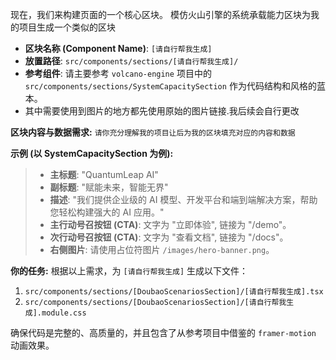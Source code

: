 现在，我们来构建页面的一个核心区块。
模仿火山引擎的系统承载能力区块为我的项目生成一个类似的区块

- **区块名称 (Component Name)**: `[请自行帮我生成]`
- **放置路径**: `src/components/sections/[请自行帮我生成]/`
- **参考组件**: 请主要参考 `volcano-engine` 项目中的 `src/components/sections/SystemCapacitySection` 作为代码结构和风格的蓝本。
- 其中需要使用到图片的地方都先使用原始的图片链接.我后续会自行更改

**区块内容与数据需求:**
`请你充分理解我的项目让后为我的区块填充对应的内容和数据`

**示例 (以 SystemCapacitySection 为例):**
> *   **主标题**: "QuantumLeap AI"
> *   **副标题**: "赋能未来，智能无界"
> *   **描述**: "我们提供企业级的 AI 模型、开发平台和端到端解决方案，帮助您轻松构建强大的 AI 应用。"
> *   **主行动号召按钮 (CTA)**: 文字为 "立即体验", 链接为 "/demo"。
> *   **次行动号召按钮 (CTA)**: 文字为 "查看文档", 链接为 "/docs"。
> *   **右侧图片**: 请使用占位符图片 `/images/hero-banner.png`。

**你的任务:**
根据以上需求，为 `[请自行帮我生成]` 生成以下文件：
1.  `src/components/sections/[DoubaoScenariosSection]/[请自行帮我生成].tsx`
2.  `src/components/sections/[DoubaoScenariosSection]/[请自行帮我生成].module.css`

确保代码是完整的、高质量的，并且包含了从参考项目中借鉴的 `framer-motion` 动画效果。